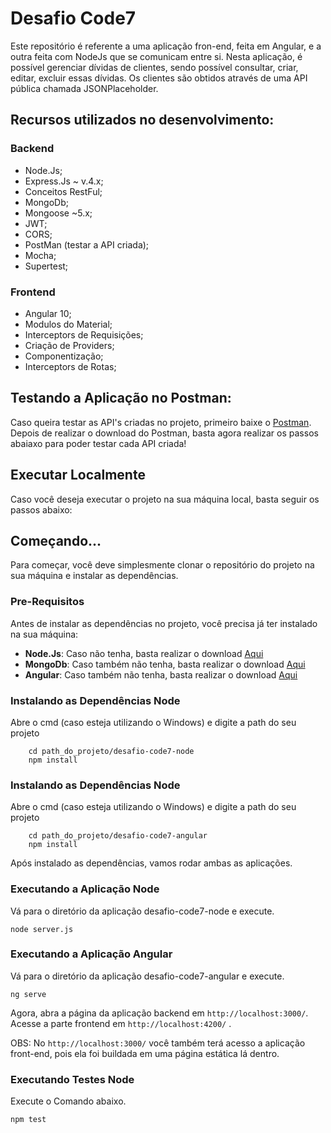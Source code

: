 # Desafio Code7

Este repositório é referente a uma aplicação  fron-end, feita em Angular, e a outra feita com NodeJs que se comunicam entre si.
Nesta aplicação, é possível gerenciar dívidas de clientes, sendo possível consultar, criar, editar, excluir essas dívidas. Os clientes são obtidos através de uma API pública chamada JSONPlaceholder.



## Recursos utilizados no desenvolvimento:

### Backend
- Node.Js;
- Express.Js ~ v.4.x;
- Conceitos RestFul;
- MongoDb;
- Mongoose ~5.x;
- JWT;
- CORS;
- PostMan (testar a API criada);
- Mocha;
- Supertest;

### Frontend
- Angular 10;
- Modulos do Material;
- Interceptors de Requisições;
- Criação de Providers;
- Componentização;
- Interceptors de Rotas;

## Testando a Aplicação no Postman:

Caso queira testar as API's criadas no projeto, primeiro baixe o [Postman](https://chrome.google.com/webstore/detail/postman/fhbjgbiflinjbdggehcddcbncdddomop).
Depois de realizar o download do Postman, basta agora realizar os passos abaiaxo para 
poder testar cada API criada!


## Executar Localmente

Caso você deseja executar o projeto na sua máquina local, basta seguir os passos abaixo:

## Começando...

Para começar, você deve simplesmente clonar o repositório do projeto na sua máquina e instalar as dependências.

### Pre-Requisitos

Antes de instalar as dependências no projeto, você precisa já ter instalado na sua máquina:

* **Node.Js**: Caso não tenha, basta realizar o download [Aqui](https://nodejs.org/en/)
* **MongoDb**: Caso também não tenha, basta realizar o download [Aqui](https://www.mongodb.com/download-center#community)
* **Angular**: Caso também não tenha, basta realizar o download [Aqui](https://cli.angular.io/)



### Instalando as Dependências Node

Abre o cmd (caso esteja utilizando o Windows) e digite a path do seu projeto

```
    cd path_do_projeto/desafio-code7-node
    npm install
```


### Instalando as Dependências Node

Abre o cmd (caso esteja utilizando o Windows) e digite a path do seu projeto

```
    cd path_do_projeto/desafio-code7-angular
    npm install
```


Após instalado as dependências, vamos rodar ambas as aplicações.

### Executando a Aplicação Node

Vá para o diretório da aplicação desafio-code7-node e execute.

```
node server.js
```


### Executando a Aplicação Angular

Vá para o diretório da aplicação desafio-code7-angular e execute.

```
ng serve
```


Agora, abra a página da aplicação backend em `http://localhost:3000/`. Acesse a parte frontend em `http://localhost:4200/` .   


OBS: No `http://localhost:3000/` você também terá acesso a aplicação front-end, pois ela foi buildada em uma página estática lá dentro.



### Executando Testes Node

Execute o Comando abaixo.
```
npm test
```

